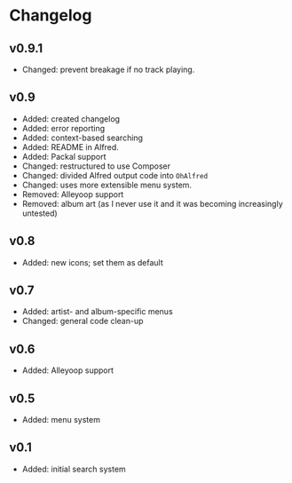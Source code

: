 # Changelog #

## v0.9.1 ##
- Changed: prevent breakage if no track playing.

## v0.9 ##

- Added: created changelog
- Added: error reporting
- Added: context-based searching
- Added: README in Alfred.
- Added: Packal support
- Changed: restructured to use Composer
- Changed: divided Alfred output code into `OhAlfred`
- Changed: uses more extensible menu system.
- Removed: Alleyoop support
- Removed: album art (as I never use it and it was becoming increasingly untested)

## v0.8 ##
- Added: new icons; set them as default

## v0.7 ##
- Added: artist- and album-specific menus
- Changed: general code clean-up

## v0.6 ##
- Added: Alleyoop support

## v0.5 ##
- Added: menu system

## v0.1 ##
- Added: initial search system
